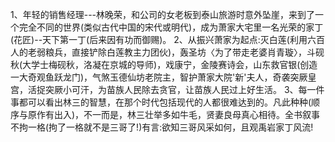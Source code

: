 1、年轻的销售经理---林晚荣，和公司的女老板到泰山旅游时意外坠崖，来到了一个完全不同的世界(类似古代中国的宋代或明代)，成为萧家大宅里一名光荣的家丁(花匠)--天下第一丁(后来因有功而御赐)。
2、从振兴萧家为起点:灭白莲(利用六百人的老弱粮兵，直接铲除白莲教主力团伙)，轰圣坊〈为了带走老婆肖青璇〉，斗砚秋(大学士梅砚秋，洛凝在京城的导师)，戏康宁，金陵赛诗会，山东救官银(创造一大奇观鱼跃龙门)，气煞玉德仙坊老院主，智护萧家大院'新'夫人，奇袭突厥皇宫，活捉突厥小可汗，为苗族人民除去贪官，让苗族人民过上好生活。
3、每一件事都可以看出林三的智慧，在那个时代包括现代的人都很难达到的。凡此种种(顺序与原作有出入)，不一而是，林三壮举多如牛毛，贤妻良母真心相待。全书叙事不拘一格(拘了一格就不是三哥了!)有言:欲知三哥风采如何，且观禹岩家丁风流!